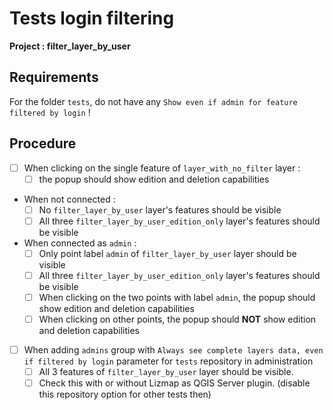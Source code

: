 # Tests login filtering

**Project : filter_layer_by_user**

## Requirements

For the folder `tests`, do not have any `Show even if admin for feature filtered by login` !

## Procedure

* [ ] When clicking on the single feature of `layer_with_no_filter` layer :
  * [ ] the popup should show edition and deletion capabilities

* When not connected :
    * [ ] No `filter_layer_by_user` layer's features should be visible
    * [ ] All three `filter_layer_by_user_edition_only` layer's features should be visible

* When connected as `admin` :
    * [ ] Only point label `admin` of `filter_layer_by_user` layer should be visible
    * [ ] All three `filter_layer_by_user_edition_only` layer's features should be visible
    * [ ] When clicking on the two points with label `admin`, the popup should show edition and deletion capabilities
    * [ ] When clicking on other points, the popup should **NOT** show edition and deletion capabilities

* [ ] When adding `admins` group with `Always see complete layers data, even if filtered by login` parameter for `tests` repository in administration
  * [ ] All 3 features of `filter_layer_by_user` layer should be visible.
  * [ ] Check this with or without Lizmap as QGIS Server plugin. (disable this repository option for other tests then)
